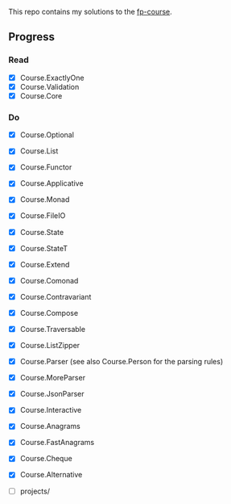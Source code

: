 This repo contains my solutions to the [fp-course](https://github.com/system-f/fp-course).

## Progress

### Read
  * [x] Course.ExactlyOne
  * [x] Course.Validation
  * [x] Course.Core

### Do
  * [x] Course.Optional
  * [x] Course.List
  * [x] Course.Functor
  * [x] Course.Applicative
  * [x] Course.Monad
  * [x] Course.FileIO
  * [x] Course.State
  * [x] Course.StateT
  * [x] Course.Extend
  * [x] Course.Comonad
  * [x] Course.Contravariant
  * [x] Course.Compose
  * [x] Course.Traversable
  * [x] Course.ListZipper
  * [x] Course.Parser (see also Course.Person for the parsing rules)
  * [x] Course.MoreParser
  * [x] Course.JsonParser
  * [x] Course.Interactive
  * [x] Course.Anagrams
  * [x] Course.FastAnagrams
  * [x] Course.Cheque
  * [x] Course.Alternative
  * [ ] projects/



